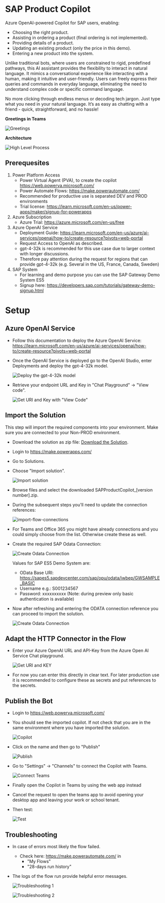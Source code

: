 # SAP Product Copilot

Azure OpenAI-powered Copilot for SAP users, enabling:

- Choosing the right product.
- Assisting in ordering a product (final ordering is not implemented).
- Providing details of a product.
- Updating an existing product (only the price in this demo).
- Entering a new product into the system.

Unlike traditional bots, where users are constrained to rigid, predefined pathways, this AI assistant provides the flexibility to interact in natural language. It mimics a conversational experience like interacting with a human, making it intuitive and user-friendly. Users can freely express their queries and commands in everyday language, eliminating the need to understand complex code or specific command language.

No more clicking through endless menus or decoding tech jargon. Just type what you need in your natural language. It’s as easy as chatting with a friend - quick, straightforward, and no hassle!

**Greetings in Teams**

![Greetings](images/greetings.jpg)


**Architecture**

![High Level Process](images/architecture.jpg)


## Prerequesites

1. Power Platform Access
    - Power Virtual Agent (PVA), to create the copilot https://web.powerva.microsoft.com/
    - Power Automate Flows: https://make.powerautomate.com/
    - Recommended for productive use is separated DEV and PROD environments
    - Trial license: https://learn.microsoft.com/en-us/power-apps/maker/signup-for-powerapps
1. Azure Subscription
    - Azure Trial: https://azure.microsoft.com/en-us/free
1. Azure OpenAI Service
    - Deployment Guide: https://learn.microsoft.com/en-us/azure/ai-services/openai/how-to/create-resource?pivots=web-portal
    - Request Access to OpenAI as described.
    - gpt-4-32k is recommended for this use case due to larger context with longer discussions.
    - Therefore pay attention during the request for regions that can provide gpt-4-32k (e.g. Several in the US, France, Canada, Sweden)
1. SAP System
    - For learning and demo purpose you can use the SAP Gateway Demo System ES5
    - Signup here: https://developers.sap.com/tutorials/gateway-demo-signup.html
    
# Setup

## Azure OpenAI Service

- Follow this documentation to deploy the Azure OpenAI Service: https://learn.microsoft.com/en-us/azure/ai-services/openai/how-to/create-resource?pivots=web-portal <br> 
- Once the OpenAI Service is deployed go to the OpenAI Studio, enter Deployments and deploy the gpt-4-32k model. <br>

    ![Deploy the gpt-4-32k model](images/deploy-model.jpg)

- Retrieve your endpoint URL and Key in "Chat Playground" -> "View code".

    ![Get URI and Key with "View Code"](images/view-code.jpg)


## Import the Solution

This step will import the required components into your environment. Make sure you are connected to your Non-PROD environment.

- Download the solution as zip file: [Download the Solution](https://github.com/mimergel/SAP_Product_Copilot/raw/main/solution/SAPProductCopilot_1_0_0_2.zip).

- Login to https://make.powerapps.com/ 
- Go to Solutions.
- Choose "Import solution".

    ![Import solution](images/import-solution.jpg) <br>

- Browse files and select the downloaded SAPProductCopilot_[version number].zip.
- During the subsequent steps you'll need to update the connection references:

    ![import-flow-connections](images/import-flow-connections.jpg) <br>

- For Teams and Office 365 you might have already connections and you could simply choose from the list. Otherwise create these as well.
- Create the required SAP Odata Connection:

    ![Create Odata Connection](images/create-connection1.jpg) <br>

    Values for SAP ES5 Demo System are:
    - OData Base URI: https://sapes5.sapdevcenter.com/sap/opu/odata/iwbep/GWSAMPLE_BASIC
    - Username e.g.: S001234567
    - Password: xxxxxxxxxx (Note: during preview only basic authentication is available)
    
 - Now after refreshing and entering the ODATA connection reference you can proceed to import the solution.

    ![Create Odata Connection](images/create-connection2.jpg) <br>


## Adapt the HTTP Connector in the Flow

- Enter your Azure OpenAI URL and API-Key from the Azure Open AI Service Chat playground.

    ![Get URI and KEY](images/http-connector.jpg) <br>

- For now you can enter this directly in clear text. For later production use it is recommended to configure these as secrets and put references to the secrets. <br>


## Publish the Bot

- Login to https://web.powerva.microsoft.com/ 
- You should see the imported copilot. If not check that you are in the same environment where you have imported the solution. 

    ![Copilot](images/imported-copilot.jpg) <br>


- Click on the name and then go to "Publish"


    ![Publish](images/publish2.jpg) <br>

- Go to "Settings" -> "Channels" to connect the Copilot with Teams.

    ![Connect Teams](images/connect-teams.jpg) <br>

- Finally open the Copilot in Teams by using the web app instead
- Cancel the request to open the teams app to avoid opening your desktop app and leaving your work or school tenant.
- Then test: 

    ![Test](images/test.jpg) <br>


## Troubleshooting

- In case of errors most likely the flow failed.   <br>
    - Check here: https://make.powerautomate.com/ in <br>
        - "My Flows"   <br>
        - "28-days run history"  <br>
- The logs of the flow run provide helpful error messages.  <br>

    ![Troubleshooting 1](images/troubleshooting1.jpg) <br>

    ![Troubleshooting 2](images/troubleshooting2.jpg) <br>